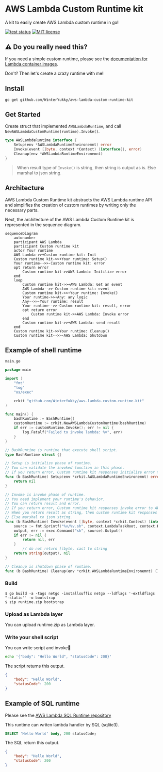 # AWS Lambda Custom Runtime kit

A kit to easily create AWS Lambda custom runtime in go!

[![test status](https://github.com/WinterYukky/aws-lambda-custom-runtime-kit/actions/workflows/test.yml/badge.svg?branch=main "test status")](https://github.com/WinterYukky/aws-lambda-custom-runtime-kit/actions)
[![MIT license](https://img.shields.io/badge/license-MIT-brightgreen.svg)](https://opensource.org/licenses/MIT)

## ⚠️ Do you really need this?

If you need a simple custom runtime, please see the [documentation for Lambda container images](https://docs.aws.amazon.com/lambda/latest/dg/images-create.html). 

Don't?
Then let's create a crazy runtime with me!

## Install

```shell
go get github.com/WinterYukky/aws-lambda-custom-runtime-kit
```

## Get Started

Create struct that implemented `AWSLambdaRuntime`, and call `NewAWSLambdaCustomRuntime(runtime).Invoke()`.

```go
type AWSLambdaRuntime interface {
	Setup(env *AWSLambdaRuntimeEnvironemnt) error
	Invoke(event []byte, context *Context) (interface{}, error)
	Cleanup(env *AWSLambdaRuntimeEnvironemnt)
}
```

> When result type of `Invoke()` is string, then string is output as is. Else marshal to json string.


## Architecture

AWS Lambda Custom Runtime kit abstracts the AWS Lambda runtime API and simplifies the creation of custom runtimes by writing only the necessary parts.

Next, the architecture of the AWS Lambda Custom Runtime kit is represented in the sequence diagram.

```mermaid
sequenceDiagram
    autonumber
    participant AWS Lambda
    participant Custom runtime kit
    actor Your runtime
    AWS Lambda->>+Custom runtime kit: Init
    Custom runtime kit->>+Your runtime: Setup()
    Your runtime-->>-Custom runtime kit: error
    opt return error
        Custom runtime kit->>AWS Lambda: Initilize error
    end
    loop
        Custom runtime kit->>+AWS Lambda: Get an event
        AWS Lambda-->>-Custom runtime kit: event
        Custom runtime kit->>+Your runtime: Invoke()
        Your runtime->>+Any: any logic
        Any-->>-Your runtime: result
        Your runtime-->>-Custom runtime kit: result, error
        opt return error
            Custom runtime kit->>AWS Lambda: Invoke error
        end
        Custom runtime kit->>+AWS Lambda: send result
    end
    Custom runtime kit->>Your runtime: Cleanup()
    Custom runtime kit-->>-AWS Lambda: Shutdown
```

## Example of shell runtime


`main.go`
```go
package main

import (
	"fmt"
	"log"
	"os/exec"

	crkit "github.com/WinterYukky/aws-lambda-custom-runtime-kit"
)

func main() {
	bashRuntime := BashRuntime{}
	customRuntime := crkit.NewAWSLambdaCustomRuntime(bashRuntime)
	if err := customRuntime.Invoke(); err != nil {
		log.Fatalf("Failed to invoke lambda: %v", err)
	}
}

// BashRuntime is runtime that execute shell script.
type BashRuntime struct {}

// Setup is initialize phase of runtime.
// You can validate the invoked function in this phase.
// If you return error, Custom runtime kit responses initialize error to AWS Lambda and finish invoke.
func (b BashRuntime) Setup(env *crkit.AWSLambdaRuntimeEnvironemnt) error {
	return nil
}

// Invoke is invoke phase of runtime.
// You need implement your runtime's behavior.
// You can return result and error.
// If you return error, Custom runtime kit responses invoke error to AWS Lambda and finish invoke.
// When you return result as string, then custom runtime kit responses string as it is.
// Else marshal to json string.
func (b BashRuntime) Invoke(event []byte, context *crkit.Context) (interface{}, error) {
	source := fmt.Sprintf("%v/%v.sh", context.LambdaTaskRoot, context.Handler)
	output, err := exec.Command("sh", source).Output()
	if err != nil {
		return nil, err
	}
        // do not return []byte, cast to string
	return string(output), nil
}

// Cleanup is shutdown phase of runtime.
func (b BashRuntime) Cleanup(env *crkit.AWSLambdaRuntimeEnvironemnt) {}
```

### Build

```shell
$ go build -a -tags netgo -installsuffix netgo --ldflags '-extldflags "-static"' -o bootstrap
$ zip runtime.zip bootstrap
```

### Upload as Lambda layer

You can upload runtime.zip as Lambda layer.

### Write your shell script

You can write script and invoke🎉

```sh
echo '{"body": "Hello World", "statusCode": 200}'
```

The script returns this output.

```json
{
    "body": "Hello World",
    "statusCode": 200
}
```

## Example of SQL runtime

Please see the [AWS Lambda SQL Runtime repository](https://github.com/WinterYukky/aws-lambda-sql-runtime)

This runtime can writen lambda handler by SQL (sqlite3).

```sql
SELECT 'Hello World' body, 200 statusCode;
```

The SQL return this output.
```json
{
    "body": "Hello World",
    "statusCode": 200
}
```

